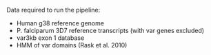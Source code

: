 Data required to run the pipeline:
- Human g38 reference genome
- P. falciparum 3D7 reference transcripts (with var genes excluded)
- var3kb exon 1 database 
- HMM of var domains (Rask et al. 2010)

